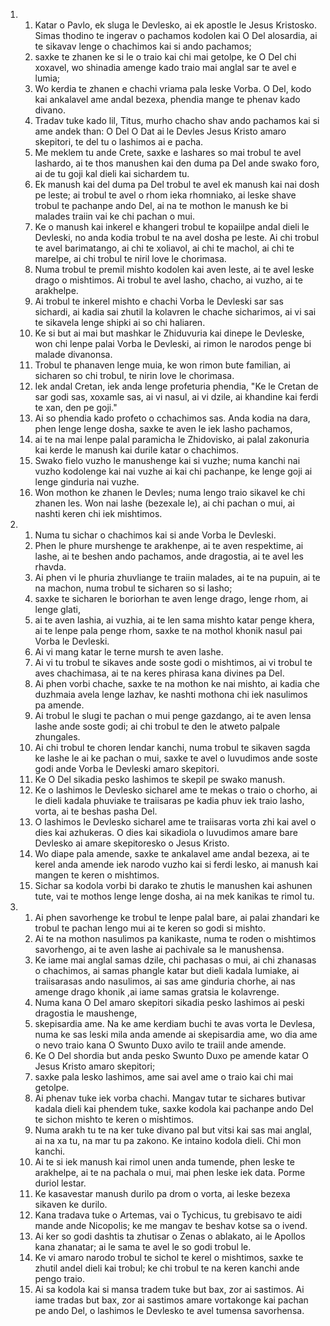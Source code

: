 <ol>
  <li>
    <ol>
      <li>Katar o Pavlo, ek sluga le Devlesko, ai ek apostle le Jesus Kristosko. Simas thodino te ingerav o pachamos kodolen kai O Del alosardia, ai te sikavav lenge o chachimos kai si ando pachamos;</li>
      <li>saxke te zhanen ke si le o traio kai chi mai getolpe, ke O Del chi xoxavel, wo shinadia amenge kado traio mai anglal sar te avel e lumia;</li>
      <li>Wo kerdia te zhanen e chachi vriama pala leske Vorba. O Del, kodo kai ankalavel ame andal bezexa, phendia mange te phenav kado divano.</li>
      <li>Tradav tuke kado lil, Titus, murho chacho shav ando pachamos kai si ame andek than: O Del O Dat ai le Devles Jesus Kristo amaro skepitori, te del tu o lashimos ai e pacha.</li>
      <li>Me meklem tu ande Crete, saxke e lashares so mai trobul te avel lashardo, ai te thos manushen kai den duma pa Del ande swako foro, ai de tu goji kal dieli kai sichardem tu.</li>
      <li>Ek manush kai del duma pa Del trobul te avel ek manush kai nai dosh pe leste; ai trobul te avel o rhom ieka rhomniako, ai leske shave trobul te pachanpe ando Del, ai na te mothon le manush ke bi malades traiin vai ke chi pachan o mui.</li>
      <li>Ke o manush kai inkerel e khangeri trobul te kopaiilpe andal dieli le Devleski, no anda kodia trobul te na avel dosha pe leste. Ai chi trobul te avel barimatango, ai chi te xoliavol, ai chi te machol, ai chi te marelpe, ai chi trobul te niril love le chorimasa.</li>
      <li>Numa trobul te premil mishto kodolen kai aven leste, ai te avel leske drago o mishtimos. Ai trobul te avel lasho, chacho, ai vuzho, ai te arakhelpe.</li>
      <li>Ai trobul te inkerel mishto e chachi Vorba le Devleski sar sas sichardi, ai kadia sai zhutil la kolavren le chache sicharimos, ai vi sai te sikavela lenge shipki ai so chi haliaren.</li>
      <li>Ke si but ai mai but mashkar le Zhiduvuria kai dinepe le Devleske, won chi lenpe palai Vorba le Devleski, ai rimon le narodos penge bi malade divanonsa.</li>
      <li>Trobul te phanaven lenge muia, ke won rimon bute familian, ai sicharen so chi trobul, te nirin love le chorimasa.</li>
      <li>Iek andal Cretan, iek anda lenge profeturia phendia, "Ke le Cretan de sar godi sas, xoxamle sas, ai vi nasul, ai vi dzile, ai khandine kai ferdi te xan, den pe goji."</li>
      <li>Ai so phendia kado profeto o cchachimos sas. Anda kodia na dara, phen lenge lenge dosha, saxke te aven le iek lasho pachamos,</li>
      <li>ai te na mai lenpe palal paramicha le Zhidovisko, ai palal zakonuria kai kerde le manush kai durile katar o chachimos.</li>
      <li>Swako fielo vuzho le manushenge kai si vuzhe; numa kanchi nai vuzho kodolenge kai nai vuzhe ai kai chi pachanpe, ke lenge goji ai lenge ginduria nai vuzhe.</li>
      <li>Won mothon ke zhanen le Devles; numa lengo traio sikavel ke chi zhanen les. Won nai lashe (bezexale le), ai chi pachan o mui, ai nashti keren chi iek mishtimos.</li>
    </ol>
  </li>
  <li>
    <ol>
      <li>Numa tu sichar o chachimos kai si ande Vorba le Devleski.</li>
      <li>Phen le phure murshenge te arakhenpe, ai te aven respektime, ai lashe, ai te beshen ando pachamos, ande dragostia, ai te avel les rhavda.</li>
      <li>Ai phen vi le phuria zhuvliange te traiin malades, ai te na pupuin, ai te na machon, numa trobul te sicharen so si lasho;</li>
      <li>saxke te sicharen le boriorhan te aven lenge drago, lenge rhom, ai lenge glati,</li>
      <li>ai te aven lashia, ai vuzhia, ai te len sama mishto katar penge khera, ai te lenpe pala penge rhom, saxke te na mothol khonik nasul pai Vorba le Devleski.</li>
      <li>Ai vi mang katar le terne mursh te aven lashe.</li>
      <li>Ai vi tu trobul te sikaves ande soste godi o mishtimos, ai vi trobul te aves chachimasa, ai te na keres phirasa kana divines pa Del.</li>
      <li>Ai phen vorbi chache, saxke te na mothon ke nai mishto, ai kadia che duzhmaia avela lenge lazhav, ke nashti mothona chi iek nasulimos pa amende.</li>
      <li>Ai trobul le slugi te pachan o mui penge gazdango, ai te aven lensa lashe ande soste godi; ai chi trobul te den le atweto palpale zhungales.</li>
      <li>Ai chi trobul te choren lendar kanchi, numa trobul te sikaven sagda ke lashe le ai ke pachan o mui, saxke te avel o luvudimos ande soste godi ande Vorba le Devleski amaro skepitori.</li>
      <li>Ke O Del sikadia pesko lashimos te skepil pe swako manush.</li>
      <li>Ke o lashimos le Devlesko sicharel ame te mekas o traio o chorho, ai le dieli kadala phuviake te traiisaras pe kadia phuv iek traio lasho, vorta, ai te beshas pasha Del.</li>
      <li>O lashimos le Devlesko sicharel ame te traiisaras vorta zhi kai avel o dies kai azhukeras. O dies kai sikadiola o luvudimos amare bare Devlesko ai amare skepitoresko o Jesus Kristo.</li>
      <li>Wo diape pala amende, saxke te ankalavel ame andal bezexa, ai te kerel anda amende iek narodo vuzho kai si ferdi lesko, ai manush kai mangen te keren o mishtimos.</li>
      <li>Sichar sa kodola vorbi bi darako te zhutis le manushen kai ashunen tute, vai te mothos lenge lenge dosha, ai na mek kanikas te rimol tu.</li>
    </ol>
  </li>
  <li>
    <ol>
      <li>Ai phen savorhenge ke trobul te lenpe palal bare, ai palai zhandari ke trobul te pachan lengo mui ai te keren so godi si mishto.</li>
      <li>Ai te na mothon nasulimos pa kanikaste, numa te roden o mishtimos savorhengo, ai te aven lashe ai pachivale sa le manushensa.</li>
      <li>Ke iame mai anglal samas dzile, chi pachasas o mui, ai chi zhanasas o chachimos, ai samas phangle katar but dieli kadala lumiake, ai traiisarasas ando nasulimos, ai sas ame ginduria chorhe, ai nas amenge drago khonik ,ai iame samas gratsia le kolavrenge.</li>
      <li>Numa kana O Del amaro skepitori sikadia pesko lashimos ai peski dragostia le maushenge,</li>
      <li>skepisardia ame. Na ke ame kerdiam buchi te avas vorta le Devlesa, numa ke sas leski mila anda amende ai skepisardia ame, wo dia ame o nevo traio kana O Swunto Duxo avilo te traiil ande amende.</li>
      <li>Ke O Del shordia but anda pesko Swunto Duxo pe amende katar O Jesus Kristo amaro skepitori;</li>
      <li>saxke pala lesko lashimos, ame sai avel ame o traio kai chi mai getolpe.</li>
      <li>Ai phenav tuke iek vorba chachi. Mangav tutar te sichares butivar kadala dieli kai phendem tuke, saxke kodola kai pachanpe ando Del te sichon mishto te keren o mishtimos.</li>
      <li>Numa arakh tu te na ker tuke divano pal but vitsi kai sas mai anglal, ai na xa tu, na mar tu pa zakono. Ke intaino kodola dieli. Chi mon kanchi.</li>
      <li>Ai te si iek manush kai rimol unen anda tumende, phen leske te arakhelpe, ai te na pachala o mui, mai phen leske iek data. Porme duriol lestar.</li>
      <li>Ke kasavestar manush durilo pa drom o vorta, ai leske bezexa sikaven ke durilo.</li>
      <li>Kana tradava tuke o Artemas, vai o Tychicus, tu grebisavo te aidi mande ande Nicopolis; ke me mangav te beshav kotse sa o ivend.</li>
      <li>Ai ker so godi dashtis ta zhutisar o Zenas o ablakato, ai le Apollos kana zhanatar; ai le sama te avel le so godi trobul le.</li>
      <li>Ke vi amaro narodo trobul te sichol te kerel o mishtimos, saxke te zhutil andel dieli kai trobul; ke chi trobul te na keren kanchi ande pengo traio.</li>
      <li>Ai sa kodola kai si mansa tradem tuke but bax, zor ai sastimos. Ai iame tradas but bax, zor ai sastimos amare vortakonge kai pachan pe ando Del, o lashimos le Devlesko te avel tumensa savorhensa.</li>
    </ol>
  </li>
</ol>
